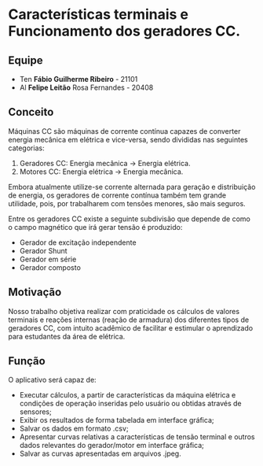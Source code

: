 # Características terminais e Funcionamento dos geradores CC.

## Equipe
+ Ten **Fábio Guilherme Ribeiro** - 21101
+ Al **Felipe Leitão** Rosa Fernandes - 20408

## Conceito
Máquinas CC são máquinas de corrente contínua capazes de converter energia mecânica em elétrica e vice-versa, sendo divididas nas seguintes categorias:
1. Geradores CC: Energia mecânica -> Energia elétrica.
2. Motores CC: Energia elétrica -> Energia mecânica.

Embora atualmente utilize-se corrente alternada para geração e distribuição de energia, os geradores de corrente contínua também tem grande utilidade, pois, por trabalharem com tensões menores, são mais seguros.

Entre os geradores CC existe a seguinte subdivisão que depende de como o campo magnético que irá gerar tensão é produzido:
+ Gerador de excitação independente
+ Gerador Shunt
+ Gerador em série
+ Gerador composto
## Motivação
Nosso trabalho objetiva realizar com praticidade os cálculos de valores terminais e reações internas (reação de armadura) dos diferentes tipos de geradores CC, com intuito acadêmico de facilitar e estimular o aprendizado para estudantes da área de elétrica.

## Função

O aplicativo será capaz de: 
+ Executar cálculos, a partir de características da máquina elétrica e condições de operação inseridas pelo usuário ou obtidas através de sensores;
+ Exibir os resultados de forma tabelada em interface gráfica;
+ Salvar os dados em formato .csv;
+ Apresentar curvas relativas a características de tensão terminal e outros dados relevantes do gerador/motor em interface gráfica;
+ Salvar as curvas apresentadas em arquivos .jpeg.

